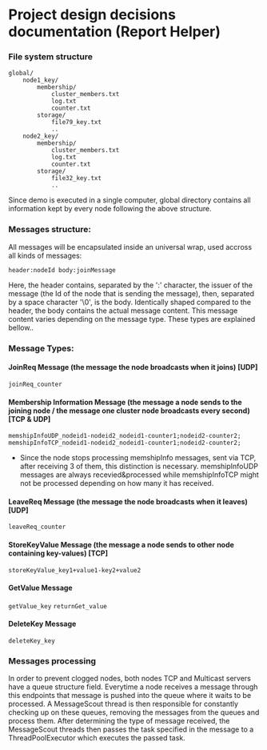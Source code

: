 # Project design decisions documentation (Report Helper)

### File system structure

```
global/
    node1_key/
        membership/
            cluster_members.txt
            log.txt
            counter.txt
        storage/
            file79_key.txt
            ..
    node2_key/
        membership/
            cluster_members.txt
            log.txt
            counter.txt
        storage/
            file32_key.txt
            ..
```

Since demo is executed in a single computer, global directory contains all information kept by every node following the above structure.


### Messages structure: 
All messages will be encapsulated inside an universal wrap, used accross all kinds of messages:<br/>

``` header:nodeId body:joinMessage ```

Here, the header contains, separated by the ':' character, the issuer of the message (the Id of the node that is sending the message), then, separated by a space character '\0', is the body. Identically shaped compared to the header, the body contains the actual message content. This message content varies depending on the message type. These types are explained bellow..


### Message Types:

#### JoinReq Message (the message the node broadcasts when it joins) [UDP]
``` joinReq_counter ```

#### Membership Information Message (the message a node sends to the joining node / the message one cluster node broadcasts every second) [TCP & UDP] 
``` memshipInfoUDP_nodeid1-nodeid2_nodeid1-counter1;nodeid2-counter2; ```<br/>
``` memshipInfoTCP_nodeid1-nodeid2_nodeid1-counter1;nodeid2-counter2; ```<br/>
- Since the node stops processing memshipInfo messages, sent via TCP, after receiving 3 of them, this distinction is necessary. memshipInfoUDP messages are always recevied&processed while memshipInfoTCP might not be processed depending on how many it has received.

#### LeaveReq Message (the message the node broadcasts when it leaves) [UDP]
``` leaveReq_counter ```

#### StoreKeyValue Message (the message a node sends to other node containing key-values) [TCP]
``` storeKeyValue_key1+value1-key2+value2 ```

#### GetValue Message
``` getValue_key ```
```returnGet_value ```

#### DeleteKey Message
``` deleteKey_key ```

### Messages processing

In order to prevent clogged nodes, both nodes TCP and Multicast servers have a queue structure field. Everytime a node receives a message through this endpoints that message is pushed into the queue where it waits to be processed. A MessageScout thread is then responsible for constantly checking up on these queues, removing the messages from the queues and process them. After determining the type of message received, the MessageScout threads then passes the task specified in the message to a ThreadPoolExecutor which executes the passed task.